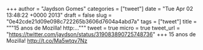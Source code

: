 
+++
author = "Jaydson Gomes"
categories = ["tweet"]
date = "Tue Apr 02 13:48:22 +0000 2013"
draft = false
slug = "0e42cde21d09e098c722265b3606d7604a4abd7a"
tags = ["tweet"]
title = """15 anos de Mozilla! http:..."""
tweet = true
micro = true
tweet_url = "https://twitter.com/jaydson/status/319083890725748736"
+++
15 anos de Mozilla! http://t.co/Ma5wtqv7Nz
